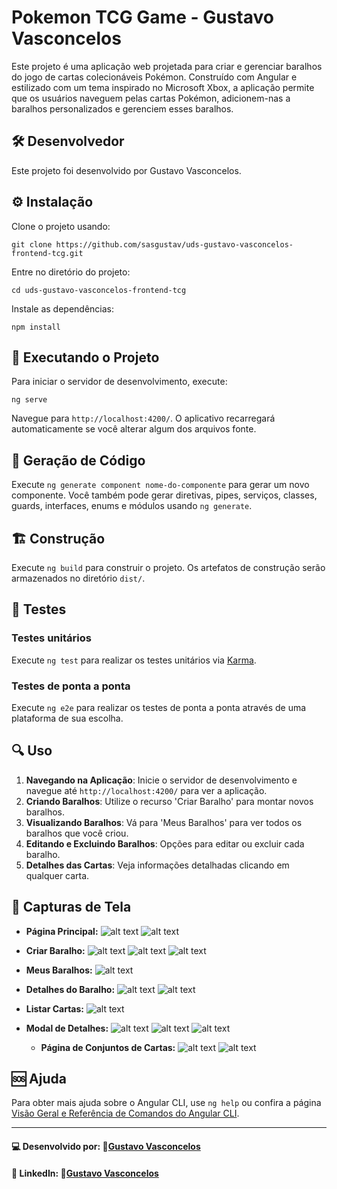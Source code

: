 # Pokemon TCG Game - Gustavo Vasconcelos

Este projeto é uma aplicação web projetada para criar e gerenciar baralhos do jogo de cartas colecionáveis Pokémon. Construído com Angular e estilizado com um tema inspirado no Microsoft Xbox, a aplicação permite que os usuários naveguem pelas cartas Pokémon, adicionem-nas a baralhos personalizados e gerenciem esses baralhos.

## 🛠️ Desenvolvedor

Este projeto foi desenvolvido por Gustavo Vasconcelos.

## ⚙️ Instalação

Clone o projeto usando:
```
git clone https://github.com/sasgustav/uds-gustavo-vasconcelos-frontend-tcg.git
```
Entre no diretório do projeto:
```
cd uds-gustavo-vasconcelos-frontend-tcg
```
Instale as dependências:
```
npm install
```

## 🚀 Executando o Projeto

Para iniciar o servidor de desenvolvimento, execute:
```
ng serve
```
Navegue para `http://localhost:4200/`. O aplicativo recarregará automaticamente se você alterar algum dos arquivos fonte.

## 🧩 Geração de Código

Execute `ng generate component nome-do-componente` para gerar um novo componente. Você também pode gerar diretivas, pipes, serviços, classes, guards, interfaces, enums e módulos usando `ng generate`.

## 🏗️ Construção

Execute `ng build` para construir o projeto. Os artefatos de construção serão armazenados no diretório `dist/`.

## 🧪 Testes

### Testes unitários

Execute `ng test` para realizar os testes unitários via [Karma](https://karma-runner.github.io).

### Testes de ponta a ponta

Execute `ng e2e` para realizar os testes de ponta a ponta através de uma plataforma de sua escolha.

## 🔍 Uso

1. **Navegando na Aplicação**: Inicie o servidor de desenvolvimento e navegue até `http://localhost:4200/` para ver a aplicação.
2. **Criando Baralhos**: Utilize o recurso 'Criar Baralho' para montar novos baralhos.
3. **Visualizando Baralhos**: Vá para 'Meus Baralhos' para ver todos os baralhos que você criou.
4. **Editando e Excluindo Baralhos**: Opções para editar ou excluir cada baralho.
5. **Detalhes das Cartas**: Veja informações detalhadas clicando em qualquer carta.

## 📸 Capturas de Tela

- **Página Principal:** 
  ![alt text](image.png)
  ![alt text](image-13.png)
  
- **Criar Baralho:**
  ![alt text](image-5.png) 
  ![alt text](image-1.png)
  ![alt text](image-3.png)

- **Meus Baralhos:** 
  ![alt text](image-2.png)

- **Detalhes do Baralho:**
  ![alt text](image-4.png)
  ![alt text](image-6.png)

- **Listar Cartas:**
  ![alt text](image-7.png)

- **Modal de Detalhes:**
  ![alt text](image-8.png)
  ![alt text](image-9.png)
  ![alt text](image-12.png)

  - **Página de Conjuntos de Cartas:**
  ![alt text](image-10.png)
  ![alt text](image-11.png)

## 🆘 Ajuda

Para obter mais ajuda sobre o Angular CLI, use `ng help` ou confira a página [Visão Geral e Referência de Comandos do Angular CLI](https://angular.io/cli).

---

#### 💻 Desenvolvido por: 🐙[Gustavo Vasconcelos](https://github.com/sasgustav)
#### 👤 LinkedIn: 🔗[Gustavo Vasconcelos](https://www.linkedin.com/in/gustavo-vasconcelos-software-engineer/)